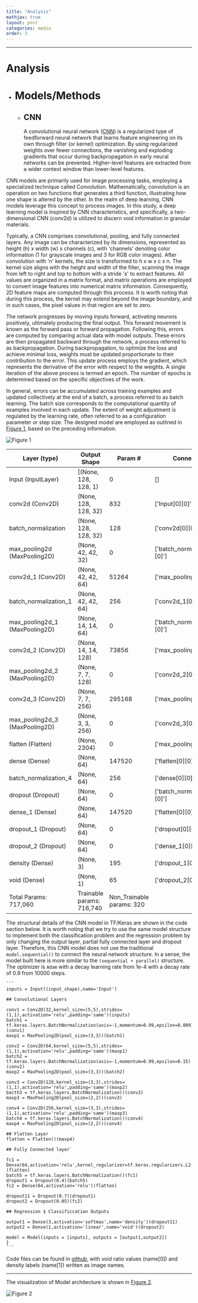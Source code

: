 ```yaml
---
title: "Analysis"
mathjax: true
layout: post
categories: media
order: 3
---
```


---

# Analysis

*  # **Models/Methods**
  
   * ## **CNN**

     A convolutional neural network ([CNN]) is a regularized type of feedforward neural network that learns feature engineering on its own through filter (or kernel) optimization. By using regularized weights over fewer connections, the vanishing and exploding gradients that occur during backpropagation in early neural networks can be prevented. Higher-level features are extracted from a wider context window than lower-level features.

CNN models are primarily used for image processing tasks, employing a specialized technique called Convolution. Mathematically, convolution is an operation on two functions that generates a third function, illustrating how one shape is altered by the other. In the realm of deep learning, CNN models leverage this concept to process images. In this study, a deep learning model is inspired by CNN characteristics, and specifically, a two-dimensional CNN (conv2d) is utilized to discern void information in granular materials.

Typically, a CNN comprises convolutional, pooling, and fully connected layers. Any image can be characterized by its dimensions, represented as height (h) x width (w) x channels (c), with 'channels' denoting color information (1 for grayscale images and 3 for RGB color images). After convolution with 'n' kernels, the size is transformed to h x w x c x n. The kernel size aligns with the height and width of the filter, scanning the image from left to right and top to bottom with a stride 's' to extract features. All values are organized in a matrix format, and matrix operations are employed to convert image features into numerical matrix information. Consequently, 2D feature maps are computed through this process. It is worth noting that during this process, the kernel may extend beyond the image boundary, and in such cases, the pixel values in that region are set to zero.

The network progresses by moving inputs forward, activating neurons positively, ultimately producing the final output. This forward movement is known as the forward pass or forward propagation. Following this, errors are computed by comparing actual data with model outputs. These errors are then propagated backward through the network, a process referred to as backpropagation. During backpropagation, to optimize the loss and achieve minimal loss, weights must be updated proportionate to their contribution to the error. This update process employs the gradient, which represents the derivative of the error with respect to the weights. A single iteration of the above process is termed an epoch. The number of epochs is determined based on the specific objectives of the work.

In general, errors can be accumulated across training examples and updated collectively at the end of a batch, a process referred to as batch learning. The batch size corresponds to the computational quantity of examples involved in each update. The extent of weight adjustment is regulated by the learning rate, often referred to as a configuration parameter or step size. The designed model are employed as outlined in [Figure 1], based on the preceding information.


![Figure 1](/assets/CNN_architecture.png)


| Layer (type)                   |Output Shape             | Param #     | Connected to                      |
| ------------------------------ | ----------------------- |-------------|-----------------------------------|
| Input (InputLayer)             |[(None, 128, 128, 1)     |      0      |      []                           |              
| conv2d (Conv2D)                |(None, 128, 128, 32)     |     832     |  ['Input[0][0]']                  |
| batch_normalization            |(None, 128, 128, 32)     |     128      |  ['conv2d[0][0]']                |
| max_pooling2d (MaxPooling2D)   |(None, 42, 42, 32)       |      0      |  ['batch_normalization[0][0]']    |  
| conv2d_1 (Conv2D)              |(None, 42, 42, 64)       |    51264    |  ['max_pooling2d[0][0]']          |  
| batch_normalization_1          |(None, 42, 42, 64)       |     256     |  ['conv2d_1[0][0]']               | 
| max_pooling2d_1 (MaxPooling2D) |(None, 14, 14, 64)       |      0      |  ['batch_normalization_1[0][0]']  |             
| conv2d_2 (Conv2D)              |(None, 14, 14, 128)      |    73856    |  ['max_pooling2d_1[0][0]']        |  
| max_pooling2d_2 (MaxPooling2D) |(None, 7, 7, 128)        |      0      |  ['conv2d_2[0][0]']               |  
| conv2d_3 (Conv2D)              |(None, 7, 7, 256)        |    295168   |  ['max_pooling2d_2[0][0]']        |  
| max_pooling2d_3 (MaxPooling2D) |(None, 3, 3, 256)        |      0      |  ['conv2d_3[0][0]']               |  
| flatten (Flatten)              |(None, 2304)             |      0      |  ['max_pooling2d_3[0][0]']        |
| dense (Dense)                  |(None, 64)               |    147520   |  ['flatten[0][0]']                |  
| batch_normalization_4          |(None, 64)               |     256     |  ['dense[0][0]']                  |         
| dropout (Dropout)              |(None, 64)               |      0      |  ['batch_normalization_4[0][0]']  |   
| dense_1 (Dense)                |(None, 64)               |    147520   |  ['flatten[0][0]']                |  
| dropout_1 (Dropout)            |(None, 64)               |      0      |  ['dropout[0][0]']                |  
| dropout_2 (Dropout)            |(None, 64)               |      0      |  ['dense_1[0][0]']                |  
| density (Dense)                |(None, 3)                |     195     |  ['dropout_1[0][0]']              |  
| void (Dense)                   |(None, 1)                |      65     |  ['dropout_2[0][0]']              |  
|Total Params: 717,060           |Trainable params: 716,740| Non_Trainable params: 320                       |                                                                                                 


The structural details of the CNN model in TF/Keras are shown in the code section below. It is worth noting that we try to use the same model structure to implement both the classification problem and the regression problem by only changing the output layer, partial fully connected layer and dropout layer. Therefore, this CNN model does not use the traditional `model.sequential()` to connect the neural network structure. In a sense, the model built here is more similar to the `(sequential + parallel)` structure. The optimizer is `Adam` with a decay learning rate from 1e-4 with a decay rate of 0.9 from 10000 steps.


  ````
  ```
  inputs = Input((input_shape),name='Input')
  
  ## Convolutional Layers
  
  conv1 = Conv2D(32,kernel_size=(5,5),strides=(1,1),activation='relu',padding='same')(inputs)
  batch1 = tf.keras.layers.BatchNormalization(axis=-1,momentum=0.99,epsilon=0.009)(conv1)
  maxp1 = MaxPooling2D(pool_size=(3,3))(batch1)
  
  conv2 = Conv2D(64,kernel_size=(5,5),strides=(1,1),activation='relu',padding='same')(maxp1)
  batch2 = tf.keras.layers.BatchNormalization(axis=-1,momentum=0.99,epsilon=0.15)(conv2)
  maxp2 = MaxPooling2D(pool_size=(3,3))(batch2)
  
  conv3 = Conv2D(128,kernel_size=(3,3),strides=(1,1),activation='relu',padding='same')(maxp2)
  bacth3 = tf.keras.layers.BatchNormalization()(conv3)
  maxp3 = MaxPooling2D(pool_size=(2,2))(conv3)
  
  conv4 = Conv2D(256,kernel_size=(3,3),strides=(1,1),activation='relu',padding='same')(maxp3)
  batch4 = tf.keras.layers.BatchNormalization()(conv4)
  maxp4 = MaxPooling2D(pool_size=(2,2))(conv4)
  
  ## Flatten Layer 
  flatten = Flatten()(maxp4)
  
  ## Fully Connected layer`
  
  fc1 = Dense(64,activation='relu',kernel_regularizer=tf.keras.regularizers.L2(0.09))(flatten)
  batch5 = tf.keras.layers.BatchNormalization()(fc1)
  dropout1 = Dropout(0.4)(batch5)
  fc2 = Dense(64,activation='relu')(flatten)
  
  dropout11 = Dropout(0.7)(dropout1)
  dropout2 = Dropout(0.05)(fc2)
  
  ## Regression $ Classificcation Outputs
  
  output1 = Dense(3,activation='softmax',name='density')(dropout11)
  output2 = Dense(1,activation='linear',name='void')(dropout2)
  
  model = Model(inputs = [inputs], outputs = [output1,output2])
  }
  ```
  ````

Code files can be found in [github], with void ratio values (name[0]) and density labels (name[1]) written as image names.

---


The visualization of Model architecture is shown in [Figure 2].

![Figure 2](/assets/model.png)


[CNN]: https://en.wikipedia.org/wiki/Convolutional_neural_network#History
[Figure 1]: https://github.com/enki404/enki404.github.io/blob/master/assets/CNN_architecture.png
[Figure 2]: https://github.com/enki404/enki404.github.io/blob/master/assets/model.png
[github]: https://drive.google.com/drive/u/0/folders/1FLxUs26gRdet_AtRYPiq9JG4QDGm-j3O 
